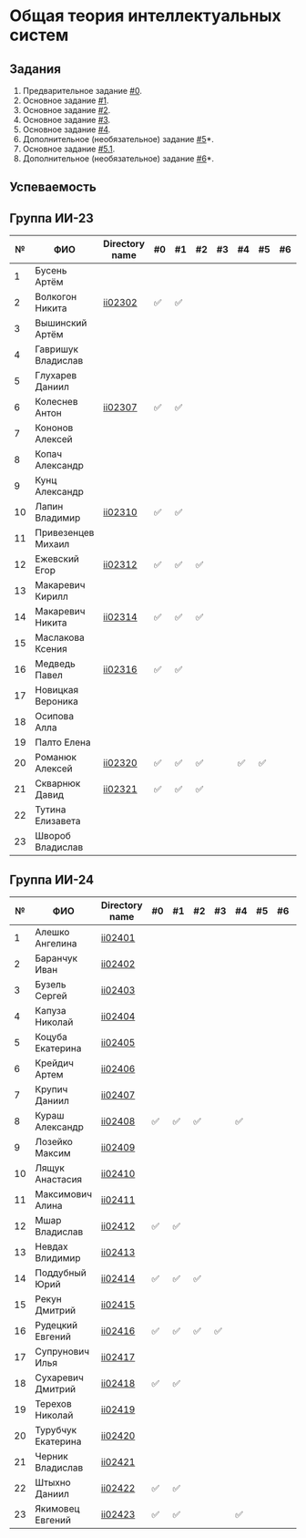 # Общая теория интеллектуальных систем

## Задания

1. Предварительное задание [#0](./tasks/task_00/readme.md).
2. Основное задание [#1](./tasks/task_01/readme.md).
3. Основное задание [#2](./tasks/task_02/readme.md).
4. Основное задание [#3](./tasks/task_03/readme.md).
5. Основное задание [#4](./tasks/task_04/readme.md).
6. Дополнительное (необязательное) задание [#5](./tasks/task_05/readme.md)\*.
7. Основное задание [#5.1](https://github.com/brstu/OTIS-2023/issues/72).
8. Дополнительное (необязательное) задание [#6](./tasks/task_06/readme.md)\*.

## Успеваемость

## Группа ИИ-23

| №   | ФИО                | Directory name           | #0  | #1  | #2  | #3  | #4  | #5  | #6  | #7  | Рейтинг |
| --- | ------------------ | ------------------------ | --- | --- | --- | --- | --- | --- | --- | --- | ------- |
| 1   | Бусень Артём       |                          |     |     |     |     |     |     |     |     | 6       |
| 2   | Волкогон Никита    | [ii02302](trunk/ii02302) | ✅  | ✅  |     |     |     |     |     |     | 8       |
| 3   | Вышинский Артём    |                          |     |     |     |     |     |     |     |     | 6       |
| 4   | Гавришук Владислав |                          |     |     |     |     |     |     |     |     | 6       |
| 5   | Глухарев Даниил    |                          |     |     |     |     |     |     |     |     | 6       |
| 6   | Колеснев Антон     | [ii02307](trunk/ii02307) | ✅  | ✅  |     |     |     |     |     |     | 8       |
| 7   | Кононов Алексей    |                          |     |     |     |     |     |     |     |     | 6       |
| 8   | Копач Александр    |                          |     |     |     |     |     |     |     |     | 6       |
| 9   | Кунц Александр     |                          |     |     |     |     |     |     |     |     | 6       |
| 10  | Лапин Владимир     | [ii02310](trunk/ii02310) | ✅  | ✅  |     |     |     |     |     |     | 8       |
| 11  | Привезенцев Михаил |                          |     |     |     |     |     |     |     |     | 6       |
| 12  | Ежевский Егор      | [ii02312](trunk/ii02312) | ✅  | ✅  | ✅  |     |     |     |     |     | 8       |
| 13  | Макаревич Кирилл   |                          |     |     |     |     |     |     |     |     | 6       |
| 14  | Макаревич Никита   | [ii02314](trunk/ii02314) | ✅  | ✅  | ✅  |     |     |     |     |     | 8       |
| 15  | Маслакова Ксения   |                          |     |     |     |     |     |     |     |     | 6       |
| 16  | Медведь Павел      | [ii02316](trunk/ii02316) | ✅  | ✅  |     |     |     |     |     |     | 8       |
| 17  | Новицкая Вероника  |                          |     |     |     |     |     |     |     |     | 6       |
| 18  | Осипова Алла       |                          |     |     |     |     |     |     |     |     | 6       |
| 19  | Палто Елена        |                          |     |     |     |     |     |     |     |     | 6       |
| 20  | Романюк Алексей    | [ii02320](trunk/ii02320) | ✅  | ✅  | ✅  |     | ✅  | ✅  |     |     | 9       |
| 21  | Скварнюк Давид     | [ii02321](trunk/ii02321) | ✅  | ✅  | ✅  |     |     |     |     |     | 8       |
| 22  | Тутина Елизавета   |                          |     |     |     |     |     |     |     |     | 6       |
| 23  | Швороб Владислав   |                          |     |     |     |     |     |     |     |     | 6       |

## Группа ИИ-24

| №   | ФИО                | Directory name           | #0  | #1  | #2  | #3  | #4  | #5  | #6  | #7  | Рейтинг |
| --- | ------------------ | ------------------------ | --- | --- | --- | --- | --- | --- | --- | --- | ------- |
| 1   | Алешко Ангелина    | [ii02401](trunk/ii02401) |     |     |     |     |     |     |     |     | 6       |
| 2   | Баранчук Иван      | [ii02402](trunk/ii02402) |     |     |     |     |     |     |     |     | 6       |
| 3   | Бузель Сергей      | [ii02403](trunk/ii02403) |     |     |     |     |     |     |     |     | 6       |
| 4   | Капуза Николай     | [ii02404](trunk/ii02404) |     |     |     |     |     |     |     |     | 6       |
| 5   | Коцуба Екатерина   | [ii02405](trunk/ii02405) |     |     |     |     |     |     |     |     | 6       |
| 6   | Крейдич Артем      | [ii02406](trunk/ii02406) |     |     |     |     |     |     |     |     | 6       |
| 7   | Крупич Даниил      | [ii02407](trunk/ii02407) |     |     |     |     |     |     |     |     | 6       |
| 8   | Кураш Александр    | [ii02408](trunk/ii02408) | ✅  | ✅  | ✅  |     | ✅  |     |     |     | 9       |
| 9   | Лозейко Максим     | [ii02409](trunk/ii02409) |     |     |     |     |     |     |     |     | 6       |
| 10  | Лящук Анастасия    | [ii02410](trunk/ii02410) |     |     |     |     |     |     |     |     | 6       |
| 11  | Максимович Алина   | [ii02411](trunk/ii02411) |     |     |     |     |     |     |     |     | 6       |
| 12  | Мшар Владислав     | [ii02412](trunk/ii02412) | ✅  | ✅  |     |     |     |     |     |     | 6       |
| 13  | Невдах Влидимир    | [ii02413](trunk/ii02413) |     |     |     |     |     |     |     |     | 6       |
| 14  | Поддубный Юрий     | [ii02414](trunk/ii02414) | ✅  | ✅  | ✅  |     |     |     |     |     | 8       |
| 15  | Рекун Дмитрий      | [ii02415](trunk/ii02415) |     |     |     |     |     |     |     |     | 6       |
| 16  | Рудецкий Евгений   | [ii02416](trunk/ii02416) | ✅  | ✅  | ✅  | ✅  |     |     |     |     | 7       |
| 17  | Супрунович Илья    | [ii02417](trunk/ii02417) |     |     |     |     |     |     |     |     | 6       |
| 18  | Сухаревич Дмитрий  | [ii02418](trunk/ii02418) | ✅  | ✅  |     |     |     |     |     |     | 8       |
| 19  | Терехов Николай    | [ii02419](trunk/ii02419) |     |     |     |     |     |     |     |     | 6       |
| 20  | Турубчук Екатерина | [ii02420](trunk/ii02420) |     |     |     |     |     |     |     |     | 6       |
| 21  | Черник Владислав   | [ii02421](trunk/ii02421) |     |     |     |     |     |     |     |     | 6       |
| 22  | Штыхно Даниил      | [ii02422](trunk/ii02422) | ✅  | ✅  |     |     |     |     |     |     | 6       |
| 23  | Якимовец Евгений   | [ii02423](trunk/ii02423) | ✅  | ✅  |     |     | ✅ |     |     |     | 6       |

